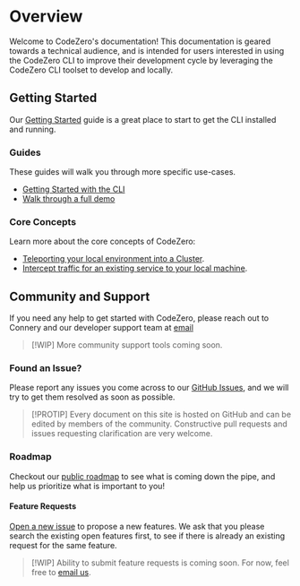 # Overview

Welcome to CodeZero's documentation!  This documentation is geared towards a technical audience, and is intended for users interested in using the CodeZero CLI to improve their development cycle by leveraging the CodeZero CLI toolset to develop and locally.

## Getting Started

Our [Getting Started](../guides/getting-started) guide is a great place to start to get the CLI installed and running.

### Guides

These guides will walk you through more specific use-cases.

* [Getting Started with the CLI](../guides/getting-started)
* [Walk through a full demo](../guides/halyard-demo)

### Core Concepts

Learn more about the core concepts of CodeZero:

* [Teleporting your local environment into a Cluster](../concepts/teleport).
* [Intercept traffic for an existing service to your local machine](../guides/intercept).

## Community and Support

If you need any help to get started with CodeZero, please reach out to Connery and our developer support team at [email](mailto:support@codezero.io)

> [!WIP]
> More community support tools coming soon.

### Found an Issue?

Please report any issues you come across to our [GitHub Issues](https://github.com/c6o/roadmap/issues), and we will try to get them resolved as soon as possible.

> [!PROTIP]
> Every document on this site is hosted on GitHub and can be edited by members of the community. Constructive pull requests and issues requesting clarification are very welcome.

### Roadmap

Checkout our [public roadmap](https://github.com/c6o/roadmap/) to see what is coming down the pipe, and help us prioritize what is important to you!

#### Feature Requests

[Open a new issue](https://github.com/c6o/roadmap/issues/new?assignees=&labels=feature&template=feature.md&title=) to propose a new features. We ask that you please search the existing open features first, to see if there is already an existing request for the same feature.

> [!WIP]
> Ability to submit feature requests is coming soon. For now, feel free to [email us](mailto:support@codezero.io).

